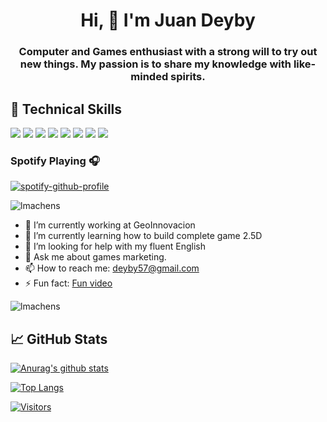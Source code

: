 <h1 align="center">Hi, 👋 I'm Juan Deyby</h1>
<h3 align="center">Computer and Games enthusiast with a strong will to try out new things. My passion is to share my knowledge with like-minded spirits.</h3>

## 💼 Technical Skills

![](https://img.shields.io/badge/Code-Unity-informational?style=flat&logo=unity&color=61DAFB)
![](https://img.shields.io/badge/Code-CSharp-informational?style=flat&logo=CSharp#&color=764ABC)
![](https://img.shields.io/badge/Code-JavaScript-informational?style=flat&logo=JavaScript&color=F7DF1E)
![](https://img.shields.io/badge/Modeling-Blender-informational?style=flat&logo=Blender&color=CC342D)
![](https://img.shields.io/badge/Sound-LMMS-informational?style=flat&logo=LMMS&color=CC0000)
![](https://img.shields.io/badge/Code-HTML5-informational?style=flat&logo=HTML5&color=E34F26)
![](https://img.shields.io/badge/Graphics-Inkscape-informational?style=flat&logo=Inkscape&color=336791)
![](https://img.shields.io/badge/Tools-GitHub-informational?style=flat&logo=GitHub&color=181717)

### Spotify Playing 🎧

[![spotify-github-profile](https://spotify-github-profile.vercel.app/api/view?uid=juandeyby&cover_image=true&theme=default&bar_color=000000&bar_color_cover=false)](https://spotify-github-profile.vercel.app/api/view?uid=juandeyby&redirect=true)

<p align="left"> <img src="https://komarev.com/ghpvc/?username=juandeyby&label=Profile%20views&color=0e75b6&style=flat" alt="lmachens" /> </p>

- 🔭 I’m currently working at GeoInnovacion
- 🌱 I’m currently learning how to build complete game 2.5D
- 🤔 I’m looking for help with my fluent English
- 💬 Ask me about games marketing.
- 📫 How to reach me: deyby57@gmail.com
- ⚡ Fun fact: [Fun video](https://www.youtube.com/watch?v=kJrnWvf494w)

<p><img align="center" src="https://github-readme-streak-stats.herokuapp.com/?user=juandeyby&theme=highcontrast" alt="lmachens" /></p>


## 📈 GitHub Stats 

[![Anurag's github stats](https://github-readme-stats.vercel.app/api?username=Juandeyby)](https://github.com/Juandeyby)

[![Top Langs](https://github-readme-stats.vercel.app/api/top-langs/?username=Juandeyby&layout=compact)](https://github.com/Juandeyby)

[![Visitors](https://visitor-badge.glitch.me/badge?page_id=Juandeyby)](https://lidyi.com/)

<!--
**Juandeyby/Juandeyby** is a ✨ _special_ ✨ repository because its `README.md` (this file) appears on your GitHub profile.

Here are some ideas to get you started:


- 🌱 I’m currently learning ...
- 👯 I’m looking to collaborate on ...
- 🤔 I’m looking for help with ...
- 💬 Ask me about ...
- 📫 How to reach me: ...
- 😄 Pronouns: ...
- ⚡ Fun fact: ...
-->

